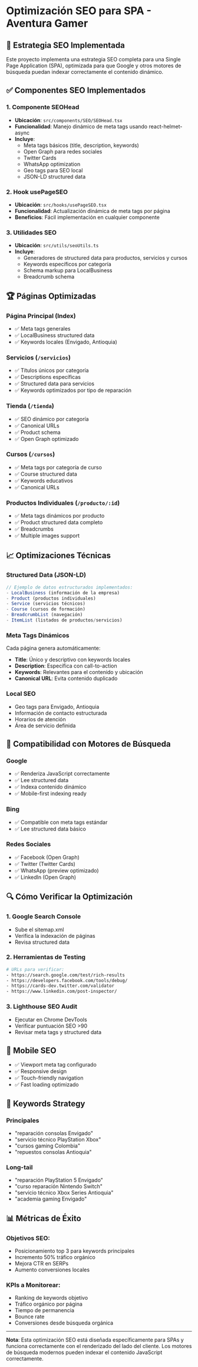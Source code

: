 # Optimización SEO para SPA - Aventura Gamer

## 🎯 Estrategia SEO Implementada

Este proyecto implementa una estrategia SEO completa para una Single Page Application (SPA), optimizada para que Google y otros motores de búsqueda puedan indexar correctamente el contenido dinámico.

## ✅ Componentes SEO Implementados

### 1. **Componente SEOHead**
- **Ubicación**: `src/components/SEO/SEOHead.tsx`
- **Funcionalidad**: Manejo dinámico de meta tags usando react-helmet-async
- **Incluye**:
  - Meta tags básicos (title, description, keywords)
  - Open Graph para redes sociales
  - Twitter Cards
  - WhatsApp optimization
  - Geo tags para SEO local
  - JSON-LD structured data

### 2. **Hook usePageSEO**
- **Ubicación**: `src/hooks/usePageSEO.tsx`
- **Funcionalidad**: Actualización dinámica de meta tags por página
- **Beneficios**: Fácil implementación en cualquier componente

### 3. **Utilidades SEO**
- **Ubicación**: `src/utils/seoUtils.ts`
- **Incluye**:
  - Generadores de structured data para productos, servicios y cursos
  - Keywords específicos por categoría
  - Schema markup para LocalBusiness
  - Breadcrumb schema

## 🏆 Páginas Optimizadas

### **Página Principal (Index)**
- ✅ Meta tags generales
- ✅ LocalBusiness structured data
- ✅ Keywords locales (Envigado, Antioquia)

### **Servicios** (`/servicios`)
- ✅ Títulos únicos por categoría
- ✅ Descriptions específicas
- ✅ Structured data para servicios
- ✅ Keywords optimizados por tipo de reparación

### **Tienda** (`/tienda`)
- ✅ SEO dinámico por categoría
- ✅ Canonical URLs
- ✅ Product schema
- ✅ Open Graph optimizado

### **Cursos** (`/cursos`)
- ✅ Meta tags por categoría de curso
- ✅ Course structured data
- ✅ Keywords educativos
- ✅ Canonical URLs

### **Productos Individuales** (`/producto/:id`)
- ✅ Meta tags dinámicos por producto
- ✅ Product structured data completo
- ✅ Breadcrumbs
- ✅ Multiple images support

## 📈 Optimizaciones Técnicas

### **Structured Data (JSON-LD)**
```javascript
// Ejemplo de datos estructurados implementados:
- LocalBusiness (información de la empresa)
- Product (productos individuales)
- Service (servicios técnicos)
- Course (cursos de formación)
- BreadcrumbList (navegación)
- ItemList (listados de productos/servicios)
```

### **Meta Tags Dinámicos**
Cada página genera automáticamente:
- **Title**: Único y descriptivo con keywords locales
- **Description**: Específica con call-to-action
- **Keywords**: Relevantes para el contenido y ubicación
- **Canonical URL**: Evita contenido duplicado

### **Local SEO**
- Geo tags para Envigado, Antioquia
- Información de contacto estructurada
- Horarios de atención
- Área de servicio definida

## 🤖 Compatibilidad con Motores de Búsqueda

### **Google**
- ✅ Renderiza JavaScript correctamente
- ✅ Lee structured data
- ✅ Indexa contenido dinámico
- ✅ Mobile-first indexing ready

### **Bing**
- ✅ Compatible con meta tags estándar
- ✅ Lee structured data básico

### **Redes Sociales**
- ✅ Facebook (Open Graph)
- ✅ Twitter (Twitter Cards)
- ✅ WhatsApp (preview optimizado)
- ✅ LinkedIn (Open Graph)

## 🔍 Cómo Verificar la Optimización

### 1. **Google Search Console**
- Sube el sitemap.xml
- Verifica la indexación de páginas
- Revisa structured data

### 2. **Herramientas de Testing**
```bash
# URLs para verificar:
- https://search.google.com/test/rich-results
- https://developers.facebook.com/tools/debug/
- https://cards-dev.twitter.com/validator
- https://www.linkedin.com/post-inspector/
```

### 3. **Lighthouse SEO Audit**
- Ejecutar en Chrome DevTools
- Verificar puntuación SEO >90
- Revisar meta tags y structured data

## 📱 Mobile SEO

- ✅ Viewport meta tag configurado
- ✅ Responsive design
- ✅ Touch-friendly navigation
- ✅ Fast loading optimizado

## 🎯 Keywords Strategy

### **Principales**
- "reparación consolas Envigado"
- "servicio técnico PlayStation Xbox"
- "cursos gaming Colombia"
- "repuestos consolas Antioquia"

### **Long-tail**
- "reparación PlayStation 5 Envigado"
- "curso reparación Nintendo Switch"
- "servicio técnico Xbox Series Antioquia"
- "academia gaming Envigado"

## 📊 Métricas de Éxito

### **Objetivos SEO**:
- Posicionamiento top 3 para keywords principales
- Incremento 50% tráfico orgánico
- Mejora CTR en SERPs
- Aumento conversiones locales

### **KPIs a Monitorear**:
- Ranking de keywords objetivo
- Tráfico orgánico por página
- Tiempo de permanencia
- Bounce rate
- Conversiones desde búsqueda orgánica

---

**Nota**: Esta optimización SEO está diseñada específicamente para SPAs y funciona correctamente con el renderizado del lado del cliente. Los motores de búsqueda modernos pueden indexar el contenido JavaScript correctamente.